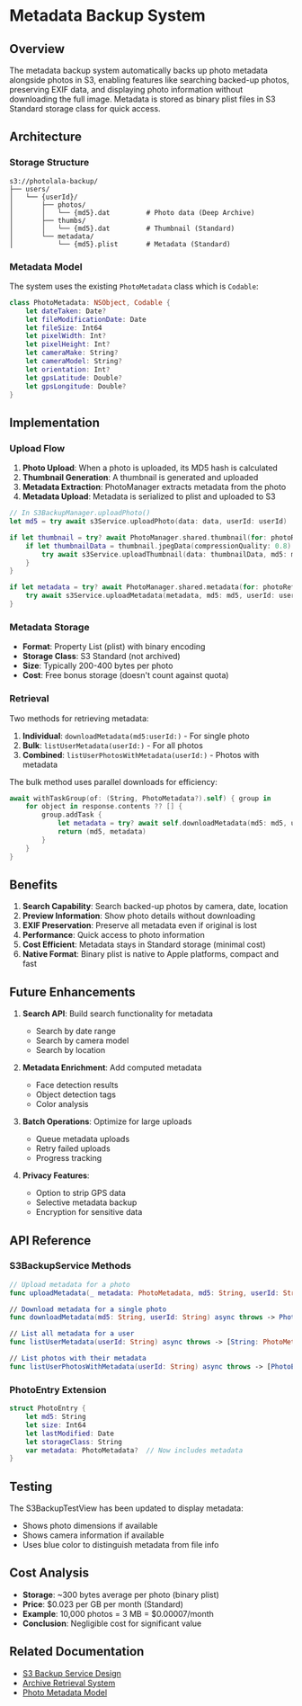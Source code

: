 # Metadata Backup System

## Overview

The metadata backup system automatically backs up photo metadata alongside photos in S3, enabling features like searching backed-up photos, preserving EXIF data, and displaying photo information without downloading the full image. Metadata is stored as binary plist files in S3 Standard storage class for quick access.

## Architecture

### Storage Structure

```
s3://photolala-backup/
├── users/
│   └── {userId}/
│       ├── photos/
│       │   └── {md5}.dat         # Photo data (Deep Archive)
│       ├── thumbs/
│       │   └── {md5}.dat         # Thumbnail (Standard)
│       └── metadata/
│           └── {md5}.plist       # Metadata (Standard)
```

### Metadata Model

The system uses the existing `PhotoMetadata` class which is `Codable`:

```swift
class PhotoMetadata: NSObject, Codable {
    let dateTaken: Date?
    let fileModificationDate: Date
    let fileSize: Int64
    let pixelWidth: Int?
    let pixelHeight: Int?
    let cameraMake: String?
    let cameraModel: String?
    let orientation: Int?
    let gpsLatitude: Double?
    let gpsLongitude: Double?
}
```

## Implementation

### Upload Flow

1. **Photo Upload**: When a photo is uploaded, its MD5 hash is calculated
2. **Thumbnail Generation**: A thumbnail is generated and uploaded
3. **Metadata Extraction**: PhotoManager extracts metadata from the photo
4. **Metadata Upload**: Metadata is serialized to plist and uploaded to S3

```swift
// In S3BackupManager.uploadPhoto()
let md5 = try await s3Service.uploadPhoto(data: data, userId: userId)

if let thumbnail = try? await PhotoManager.shared.thumbnail(for: photoRef) {
    if let thumbnailData = thumbnail.jpegData(compressionQuality: 0.8) {
        try await s3Service.uploadThumbnail(data: thumbnailData, md5: md5, userId: userId)
    }
}

if let metadata = try? await PhotoManager.shared.metadata(for: photoRef) {
    try await s3Service.uploadMetadata(metadata, md5: md5, userId: userId)
}
```

### Metadata Storage

- **Format**: Property List (plist) with binary encoding
- **Storage Class**: S3 Standard (not archived)
- **Size**: Typically 200-400 bytes per photo
- **Cost**: Free bonus storage (doesn't count against quota)

### Retrieval

Two methods for retrieving metadata:

1. **Individual**: `downloadMetadata(md5:userId:)` - For single photo
2. **Bulk**: `listUserMetadata(userId:)` - For all photos
3. **Combined**: `listUserPhotosWithMetadata(userId:)` - Photos with metadata

The bulk method uses parallel downloads for efficiency:

```swift
await withTaskGroup(of: (String, PhotoMetadata?).self) { group in
    for object in response.contents ?? [] {
        group.addTask {
            let metadata = try? await self.downloadMetadata(md5: md5, userId: userId)
            return (md5, metadata)
        }
    }
}
```

## Benefits

1. **Search Capability**: Search backed-up photos by camera, date, location
2. **Preview Information**: Show photo details without downloading
3. **EXIF Preservation**: Preserve all metadata even if original is lost
4. **Performance**: Quick access to photo information
5. **Cost Efficient**: Metadata stays in Standard storage (minimal cost)
6. **Native Format**: Binary plist is native to Apple platforms, compact and fast

## Future Enhancements

1. **Search API**: Build search functionality for metadata
   - Search by date range
   - Search by camera model
   - Search by location

2. **Metadata Enrichment**: Add computed metadata
   - Face detection results
   - Object detection tags
   - Color analysis

3. **Batch Operations**: Optimize for large uploads
   - Queue metadata uploads
   - Retry failed uploads
   - Progress tracking

4. **Privacy Features**: 
   - Option to strip GPS data
   - Selective metadata backup
   - Encryption for sensitive data

## API Reference

### S3BackupService Methods

```swift
// Upload metadata for a photo
func uploadMetadata(_ metadata: PhotoMetadata, md5: String, userId: String) async throws

// Download metadata for a single photo
func downloadMetadata(md5: String, userId: String) async throws -> PhotoMetadata?

// List all metadata for a user
func listUserMetadata(userId: String) async throws -> [String: PhotoMetadata]

// List photos with their metadata
func listUserPhotosWithMetadata(userId: String) async throws -> [PhotoEntry]
```

### PhotoEntry Extension

```swift
struct PhotoEntry {
    let md5: String
    let size: Int64
    let lastModified: Date
    let storageClass: String
    var metadata: PhotoMetadata?  // Now includes metadata
}
```

## Testing

The S3BackupTestView has been updated to display metadata:
- Shows photo dimensions if available
- Shows camera information if available
- Uses blue color to distinguish metadata from file info

## Cost Analysis

- **Storage**: ~300 bytes average per photo (binary plist)
- **Price**: $0.023 per GB per month (Standard)
- **Example**: 10,000 photos = 3 MB = $0.00007/month
- **Conclusion**: Negligible cost for significant value

## Related Documentation

- [S3 Backup Service Design](../../services/s3-backup/design/s3-backup-service-design.md)
- [Archive Retrieval System](./archive-retrieval-system.md)
- [Photo Metadata Model](../history/implementation-notes/photo-grouping-phase1-implementation.md)